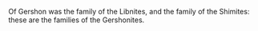 Of Gershon was the family of the Libnites, and the family of the Shimites: these are the families of the Gershonites.
